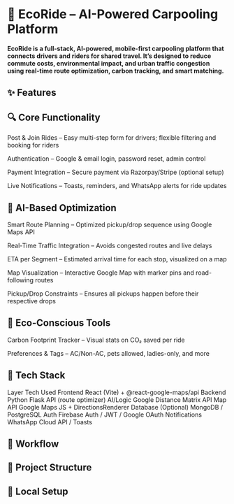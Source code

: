 # 🚗 EcoRide – AI-Powered Carpooling Platform
**EcoRide is a full-stack, AI-powered, mobile-first carpooling platform that connects drivers and riders for shared travel. It’s designed to reduce commute costs, environmental impact, and urban traffic congestion using real-time route optimization, carbon tracking, and smart matching.**

## ✨ Features
## 🔍 Core Functionality
Post & Join Rides – Easy multi-step form for drivers; flexible filtering and booking for riders

Authentication – Google & email login, password reset, admin control

Payment Integration – Secure payment via Razorpay/Stripe (optional setup)

Live Notifications – Toasts, reminders, and WhatsApp alerts for ride updates

## 🧠 AI-Based Optimization
Smart Route Planning – Optimized pickup/drop sequence using Google Maps API

Real-Time Traffic Integration – Avoids congested routes and live delays

ETA per Segment – Estimated arrival time for each stop, visualized on a map

Map Visualization – Interactive Google Map with marker pins and road-following routes

Pickup/Drop Constraints – Ensures all pickups happen before their respective drops

## 🌱 Eco-Conscious Tools
Carbon Footprint Tracker – Visual stats on CO₂ saved per ride

Preferences & Tags – AC/Non-AC, pets allowed, ladies-only, and more

## 🧠 Tech Stack

Layer	Tech Used
Frontend	React (Vite) + @react-google-maps/api
Backend	Python Flask API (route optimizer)
AI/Logic	Google Distance Matrix API
Map API	Google Maps JS + DirectionsRenderer
Database	(Optional) MongoDB / PostgreSQL
Auth	Firebase Auth / JWT / Google OAuth
Notifications	WhatsApp Cloud API / Toasts

## 🔄 Workflow



## 🔧 Project Structure



## 🧪 Local Setup
